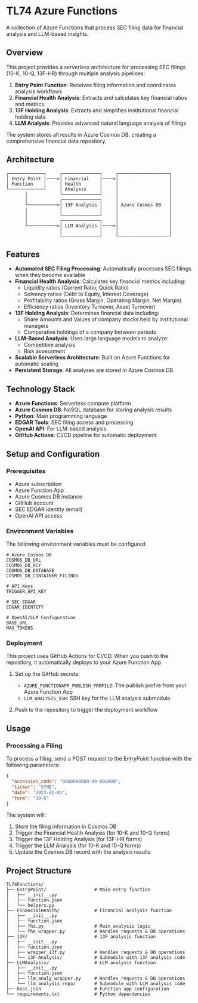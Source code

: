 # TL74 Azure Functions

A collection of Azure Functions that process SEC filing data for financial analysis and LLM-based insights.

## Overview

This project provides a serverless architecture for processing SEC filings (10-K, 10-Q, 13F-HR) through multiple analysis pipelines:

1. **Entry Point Function**: Receives filing information and coordinates analysis workflows
2. **Financial Health Analysis**: Extracts and calculates key financial ratios and metrics
3. **13F Holding Analysis**: Extracts and simplifies institutional financial holding data
4. **LLM Analysis**: Provides advanced natural language analysis of filings

The system stores all results in Azure Cosmos DB, creating a comprehensive financial data repository.

## Architecture

```
┌─────────────┐     ┌──────────────┐     ┌───────────────────┐
│ Entry Point │────>│ Financial    │────>│                   │
│ Function    │     │ Health       │     │                   │
└─────────────┘     │ Analysis     │     │                   │
       │            └──────────────┘     │                   │
       │            ┌──────────────┐     │                   │
       └───────────>│ 13F Analysis │     │ Azure Cosmos DB   │
       │            │              │     │                   │
       │            └──────────────┘     │                   │
       │            ┌──────────────┐     │                   │
       └───────────>│ LLM Analysis │────>│                   │
                    │              │     │                   │
                    └──────────────┘     └───────────────────┘

```

## Features

- **Automated SEC Filing Processing**: Automatically processes SEC filings when they become available
- **Financial Health Analysis**: Calculates key financial metrics including:
  - Liquidity ratios (Current Ratio, Quick Ratio)
  - Solvency ratios (Debt to Equity, Interest Coverage)
  - Profitability ratios (Gross Margin, Operating Margin, Net Margin)
  - Efficiency ratios (Inventory Turnover, Asset Turnover)
- **13F Holding Analysis**: Determines financial data including:
  - Share Amounts and Values of company stocks held by institutional managers
  - Comparative holdings of a company between periods
- **LLM-Based Analysis**: Uses large language models to analyze:
  - Competitive analysis
  - Risk assessment
- **Scalable Serverless Architecture**: Built on Azure Functions for automatic scaling
- **Persistent Storage**: All analyses are stored in Azure Cosmos DB

## Technology Stack

- **Azure Functions**: Serverless compute platform
- **Azure Cosmos DB**: NoSQL database for storing analysis results
- **Python**: Main programming language
- **EDGAR Tools**: SEC filing access and processing
- **OpenAI API**: For LLM-based analysis
- **GitHub Actions**: CI/CD pipeline for automatic deployment

## Setup and Configuration

### Prerequisites

- Azure subscription
- Azure Function App 
- Azure Cosmos DB instance
- GitHub account
- SEC EDGAR identity (email)
- OpenAI API access

### Environment Variables

The following environment variables must be configured:

```
# Azure Cosmos DB
COSMOS_DB_URL
COSMOS_DB_KEY
COSMOS_DB_DATABASE
COSMOS_DB_CONTAINER_FILINGS

# API Keys
TRIGGER_API_KEY

# SEC EDGAR
EDGAR_IDENTITY

# OpenAI/LLM Configuration
BASE_URL
MAX_TOKENS
```

### Deployment

This project uses GitHub Actions for CI/CD. When you push to the repository, it automatically deploys to your Azure Function App.

1. Set up the GitHub secrets:
   - `AZURE_FUNCTIONAPP_PUBLISH_PROFILE`: The publish profile from your Azure Function App
   - `LLM_ANALYSIS_SSH`: SSH key for the LLM analysis submodule

2. Push to the repository to trigger the deployment workflow

## Usage

### Processing a Filing

To process a filing, send a POST request to the EntryPoint function with the following parameters:

```json
{
  "accession_code": "0000000000-00-000000",
  "ticker": "SYMB",
  "date": "2023-01-01",
  "form": "10-K"
}
```

The system will:
1. Store the filing information in Cosmos DB
2. Trigger the Financial Health Analysis (for 10-K and 10-Q forms)
3. Trigger the 13F Holding Analysis (for 13F-HR forms)
4. Trigger the LLM Analysis (for 10-K and 10-Q forms)
5. Update the Cosmos DB record with the analysis results

## Project Structure

```
TL74Functions/
├── EntryPoint/                  # Main entry function
│   ├── __init__.py
│   ├── function.json
│   └── helpers.py              
├── FinancialHealth/             # Financial analysis function
│   ├── __init__.py
│   ├── function.json
│   ├── fha.py                   # Main analysis logic
│   └── fha_wrapper.py           # Handles requests & DB operations
├── 13F/                         # 13F analysis function
│   ├── __init__.py
│   ├── function.json
│   ├── wrapper_13f.py           # Handles requests & DB operations
│   └── 13F-Analysis/            # Submodule with 13F analysis code
├── LLMAnalysis/                 # LLM analysis function
│   ├── __init__.py
│   ├── function.json
│   ├── llm_analy_wrapper.py     # Handles requests & DB operations
│   └── llm_analysis_repo/       # Submodule with LLM analysis code
├── host.json                    # Function app configuration
└── requirements.txt             # Python dependencies
```
